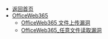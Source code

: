 - [返回首页](/)
- [OfficeWeb365](OfficeWeb365/)
  - [OfficeWeb365 文件上传漏洞](OfficeWeb365/OfficeWeb365%20文件上传漏洞.md)
  - [OfficeWeb365_任意文件读取漏洞](OfficeWeb365/OfficeWeb365_任意文件读取漏洞.md)
